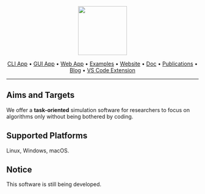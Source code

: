 <p align="center">
  <a href="https://mmcesim.org"><img src="https://img.mmcesim.org/badge/mmCEsim_badge.png" height="128"></a>
</p>
<p align="center">
  <a href="https://github.com/mmcesim/mmcesim">CLI App</a> •
  <a href="https://github.com/mmcesim/mmcesim-gui">GUI App</a> •
  <a href="https://app.mmcesim.org">Web App</a> •
  <a href="https://mmcesim.org/example">Examples</a> •
  <a href="https://mmcesim.org">Website</a> •
  <a href="https://mmcesim.org/doc">Doc</a> •
  <a href="https://pub.mmcesim.org">Publications</a> •
  <a href="https://blog.mmcesim.org">Blog</a> •
  <a href="https://marketplace.visualstudio.com/items?itemName=mmcesim.mmcesim">VS Code Extension</a>
</p>

***

## Aims and Targets
We offer a **task-oriented** simulation software for researchers to focus on algorithms only
without being bothered by coding.

## Supported Platforms
Linux, Windows, macOS.

## Notice
This software is still being developed.
